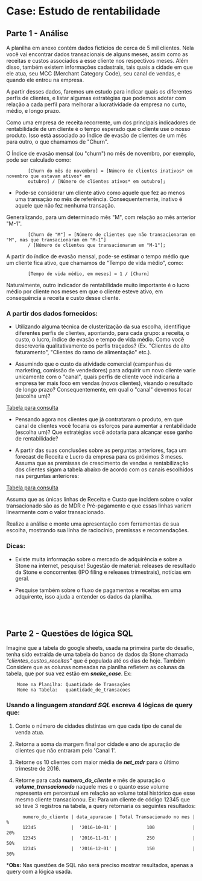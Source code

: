 # Case: Estudo de rentabilidade

## Parte 1 - Análise

A planilha em anexo contém dados fictícios de cerca de 5 mil clientes. Nela você vai encontrar dados transacionais de alguns meses, assim como as receitas e custos associados a esse cliente nos respectivos meses. Além disso, também existem informações cadastrais, tais quais a cidade em que ele atua, seu MCC (Merchant Category Code), seu canal de vendas, e quando ele entrou na empresa.

A partir desses dados, faremos um estudo para indicar quais os diferentes perfis de clientes, e listar algumas estratégias que podemos adotar com relação a cada perfil para melhorar a lucratividade da empresa no curto, médio, e longo prazo.

Como uma empresa de receita recorrente, um dos principais indicadores de rentabilidade de um cliente é o tempo esperado que o cliente use o nosso produto. Isso está associado ao Índice de evasão de clientes de um mês para outro, o que chamamos de "Churn".

O Índice de evasão mensal (ou "churn") no mês de novembro, por exemplo, pode ser calculado como:


            [Churn do mês de novembro] = [Número de clientes inativos* em novembro que estavam ativos* em 
            outubro] / [Número de clientes ativos* em outubro];


* Pode-se considerar um cliente ativo como aquele que fez ao menos uma transação no mês de referência. Consequentemente, inativo é aquele que não fez nenhuma transação.


Generalizando, para um determinado mês "M", com relação ao mês anterior "M-1".

            [Churn de "M"] = [Número de clientes que não transacionaram em "M", mas que transacionaram em "M-1”] 
            / [Número de clientes que transacionaram em "M-1"];


A partir do índice de evasão mensal, pode-se estimar o tempo médio que um cliente fica ativo, que chamamos de "Tempo de vida médio", como:

            [Tempo de vida médio, em meses] = 1 / [Churn]


Naturalmente, outro indicador de rentabilidade muito importante é o lucro médio por cliente nos meses em que o cliente esteve ativo, em consequência a receita e custo desse cliente.


### A partir dos dados fornecidos:


 - Utilizando alguma técnica de clusterização da sua escolha, identifique diferentes perfis de clientes, apontando, para cada grupo: a receita, o custo, o lucro, índice de evasão e tempo de vida médio. Como você descreveria qualitativamente os perfis traçados? (Ex. "Clientes de alto faturamento", "Clientes do ramo de alimentação" etc.).

 - Assumindo que o custo da atividade comercial (campanhas de marketing, comissão de vendedores) para adquirir um novo cliente varie unicamente com o "canal", quais perfis de cliente você indicaria a empresa ter mais foco em vendas (novos clientes), visando o resultado de longo prazo? Consequentemente, em qual o "canal" devemos focar (escolha um)?

[Tabela para consulta](https://gist.github.com/Isabelarrodrigues/0060f97128c4304111c6c1f68531163d#gistcomment-3396413)


- Pensando agora nos clientes que já contrataram o produto, em que canal de clientes você focaria os esforços para aumentar a rentabilidade (escolha um)? Que estratégias você adotaria para alcançar esse ganho de rentabilidade?

- A partir das suas conclusões sobre as perguntas anteriores, faça um forecast de Receita e Lucro da empresa para os próximos 3 meses. Assuma que as premissas de crescimento de vendas e rentabilização dos clientes sigam a tabela abaixo de acordo com os canais escolhidos nas perguntas anteriores:

[Tabela para consulta](https://gist.github.com/Isabelarrodrigues/0060f97128c4304111c6c1f68531163d#gistcomment-3396415)


Assuma que as únicas linhas de Receita e Custo que incidem sobre o valor transacionado são as de MDR e Pré-pagamento e que essas linhas variem linearmente com o valor transacionado.

Realize a análise e monte uma apresentação com ferramentas de sua escolha, mostrando sua linha de raciocínio, premissas e recomendações.


### Dicas:

- Existe muita informação sobre o mercado de adquirência e sobre a Stone na internet, pesquise! Sugestão de material: releases de resultado da Stone e concorrentes (IPO filing e releases trimestrais), notícias em geral.

- Pesquise também sobre o fluxo de pagamentos e receitas em uma adquirente, isso ajuda a entender os dados da planilha.

<br />
<br />
 

## Parte 2 - Questões de lógica SQL

Imagine que a tabela do google sheets, usada na primeira parte do desafio, tenha sido extraída de uma tabela do banco de dados da Stone chamada *"clientes_custos_receitas"* que é populada até os dias de hoje. Também Considere que as colunas nomeadas na planilha refletem as colunas da tabela, que por sua vez estão em ***snake_case***.
Ex:

        Nome na Planilha: Quantidade de Transações 
        Nome na Tabela:   quantidade_de_transacoes

### Usando a linguagem ***standard SQL*** escreva 4 lógicas de query que:

1) Conte o número de cidades distintas em que cada tipo de canal de venda atua.

2) Retorna a soma da margem final por cidade e ano de apuração de clientes que não entraram pelo 'Canal 1'.

3) Retorne os 10 clientes com maior média de ***net_mdr*** para o último trimestre de 2016.

4) Retorne para cada ***numero_do_cliente*** e mês de apuração o ***volume_transacionado*** naquele mes e o quanto esse volume representa em percentual 
em relação ao volume total histórico que esse mesmo cliente transacionou.
Ex: Para um cliente de código 12345 que só teve 3 registros na tabela, a query retornaria os seguintes resultados:

```
      numero_do_cliente | data_apuracao | Total Transacionado no mes | %
      12345             |  '2016-10-01' |           100              | 20%
      12345             |  '2016-11-01' |           250              | 50%
      12345             |  '2016-12-01' |           150              | 30%
```

***Obs:** Nas questões de SQL não será preciso mostrar resultados, apenas a query com a lógica usada.